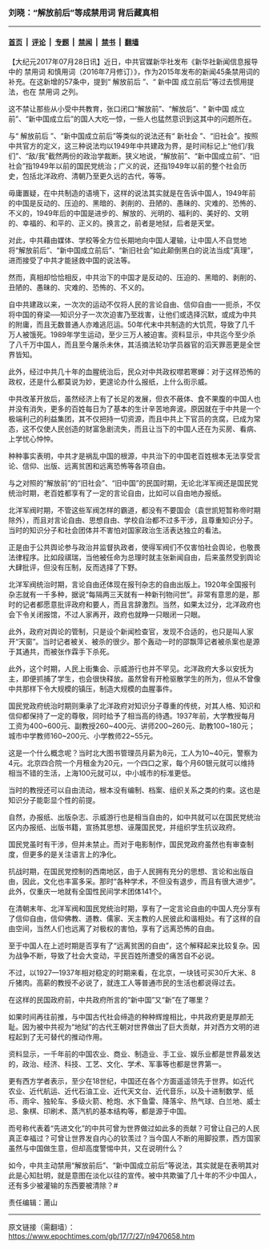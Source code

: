### 刘晓：“解放前后”等成禁用词 背后藏真相

---

#### [首页](../../../..?n9470658) &nbsp;|&nbsp; [评论](../../../../../epoch-comment?n9470658) &nbsp;|&nbsp; [专题](../../../../../epoch-special?n9470658) &nbsp;|&nbsp; [禁闻](../../../../../epoch-news?n9470658) &nbsp;|&nbsp; [禁书](../../../../../books?n9470658) &nbsp;|&nbsp; [翻墙](https://github.com/gfw-breaker/nogfw/blob/master/README.md?n9470658)


<div class="post_content" id="artbody" itemprop="articleBody">
 <!-- article content begin -->
 <p>
  【大纪元2017年07月28日讯】近日，中共官媒新华社发布《新华社新闻信息报导中的
  <ok href="https://www.epochtimes.com/gb/tag/%E7%A6%81%E7%94%A8%E8%AF%8D.html">
   禁用词
  </ok>
  和慎用词（2016年7月修订）》，作为2015年发布的新闻45条禁用词的补充。在这新增的57条中，提到“
  <ok href="https://www.epochtimes.com/gb/tag/%E8%A7%A3%E6%94%BE%E5%89%8D%E5%90%8E.html">
   解放前后
  </ok>
  ”、“
  <ok href="https://www.epochtimes.com/gb/tag/%E6%96%B0%E4%B8%AD%E5%9B%BD.html">
   新中国
  </ok>
  成立前后”等过去惯用提法，也在
  <ok href="https://www.epochtimes.com/gb/tag/%E7%A6%81%E7%94%A8%E8%AF%8D.html">
   禁用词
  </ok>
  之列。
 </p>
 <p>
  这不禁让那些从小受中共教育，张口闭口“解放前”、“解放后”、“
  <ok href="https://www.epochtimes.com/gb/tag/%E6%96%B0%E4%B8%AD%E5%9B%BD.html">
   新中国
  </ok>
  成立前”、“新中国成立后”的国人大吃一惊，一些人也猛然意识到这其中的问题所在。
 </p>
 <p>
  与“
  <ok href="https://www.epochtimes.com/gb/tag/%E8%A7%A3%E6%94%BE%E5%89%8D%E5%90%8E.html">
   解放前后
  </ok>
  ”、“新中国成立前后”等类似的说法还有“
  <ok href="https://www.epochtimes.com/gb/tag/%E6%96%B0%E7%A4%BE%E4%BC%9A.html">
   新社会
  </ok>
  ”、“旧社会”。按照中共官方的定义，这三种说法均以1949年中共建政为界，是时间标记上“他们/我们”、“敌/我”截然两份的政治学裁断。狭义地说，“解放前”、“新中国成立前”、“旧社会”指1949年以前的国民党统治；广义的说，还指1949年以前的整个社会历史，包括北洋政府、清朝乃至更久远的古代，等等。
 </p>
 <p>
  毋庸置疑，在中共制造的语境下，这样的说法其实就是在告诉中国人，1949年前的中国是反动的、压迫的、黑暗的、剥削的、丑陋的、愚昧的、灾难的、恐怖的、不义的，1949年后的中国是进步的、解放的、光明的、福利的、美好的、文明的、幸福的、和平的、正义的。换言之，前者是地狱，后者是天堂。
 </p>
 <p>
  对此，中共藉由媒体、学校等全方位长期地向中国人灌输，让中国人不自觉地将“解放前后”、“新中国成立前后”、“新旧社会”如此颠倒黑白的说法当成“真理”，进而接受了中共才能拯救中国的说法等。
 </p>
 <p>
  然而，真相却恰恰相反，中共治下的中国才是反动的、压迫的、黑暗的、剥削的、丑陋的、愚昧的、灾难的、恐怖的、不义的。
 </p>
 <p>
  自中共建政以来，一次次的运动不仅将人民的言论自由、信仰自由一一扼杀，不仅将中国的脊梁──知识分子一次次迫害乃至戕害，让他们或选择沉默，或成为中共的附庸，而且无数普通人亦难逃厄运。50年代末中共制造的大饥荒，导致了几千万人被饿死。1989年学生运动，至少三万人被迫害。资料显示，中共迄今至少杀了八千万中国人，而且至今屠杀未休，其活摘法轮功学员器官的滔天罪恶更是全世界皆知。
 </p>
 <p>
  此外，经过中共几十年的血腥统治后，民众对中共政权噤若寒蝉：对于这样恐怖的政权，还是什么都莫说为妙，更遑论办什么报纸，上什么街示威。
 </p>
 <p>
  中共改革开放后，虽然经济上有了长足的发展，但衣不蔽体、食不果腹的中国人也并没有消失，更多的百姓每日为了基本的生计辛苦地奔波。原因就在于中共是一个极端利己的利益集团，其不仅把持一切资源，而且中共上下官员的贪腐，已成为常态，这不仅使人民创造的财富急剧流失，而且让当下的中国人还在为买房、看病、上学忧心忡忡。
 </p>
 <p>
  种种事实表明，中共才是祸乱中国的根源，中共治下的中国老百姓根本无法享受言论、信仰、出版、远离贫困和远离恐怖等各项自由。
 </p>
 <p>
  与之对照的“解放前”的“旧社会”、“旧中国”的民国时期，无论北洋军阀还是国民党统治时期，老百姓都享有了一定的言论自由，比如可以自由地办报纸。
 </p>
 <p>
  北洋军阀时期，不管这些军阀怎样的霸道，都没有不要国会（袁世凯短暂称帝时期除外），而且对言论自由、思想自由、学校自治都不过多干涉，且尊重知识分子。当时的知识分子和社会团体并不害怕对国家政治生活表达独立的看法。
 </p>
 <p>
  正是由于公共舆论参与政治并监督执政者，使得军阀们不仅害怕社会舆论，也敬畏法律程序。比如段祺瑞，当他被任命为总理时就主张新闻自由，后来虽然受到舆论大肆批评，但没有压制，反而选择了下野。
 </p>
 <p>
  北洋军阀统治时期，言论自由还体现在报刊杂志的自由出版上。1920年全国报刊杂志就有一千多种，据说“每隔两三天就有一种新刊物问世”。非常有意思的是，那时的记者都愿意批评政府和要人，而且言辞激烈。当然，如果太过分，北洋政府也会下令关闭报馆，不过人家再开，政府也就睁一只眼闭一只眼。
 </p>
 <p>
  此外，政府对舆论的管制，只是设个新闻检查官，发现不合适的，也只是叫人家开“天窗”。当时记者被关、被杀的很少。那个轰动一时的邵飘萍记者被杀案也是源于其通共，而被张作霖手下杀死。
 </p>
 <p>
  此外，这个时期，人民上街集会、示威游行也并不罕见。北洋政府大多以安抚为主，即便抓捕了学生，也会很快释放。虽然曾有开枪驱散学生的所为，但从不曾像中共那样下令大规模的镇压，制造大规模的血腥事件。
 </p>
 <p>
  国民党政府统治时期则秉承了北洋政府对知识分子尊重的传统，对其人格、知识和信仰都保持了一定的尊敬，同时给予了相当高的待遇。1937年前，大学教授每月工资为400~600元、副教授260~400元、讲师200~260元、助教100~180元；城市中学教师160~200元、小学教师22~55元。
 </p>
 <p>
  这是一个什么概念呢？当时北大图书管理员月薪为8元，工人为10~40元，警察为4元。北京四合院一个月租金为20元，一个四口之家，每个月60银元就可以维持相当不错的生活，上海100元就可以，中小城市的标准更低。
 </p>
 <p>
  当时的教授还可以自由流动，根本没有编制、档案、组织关系之类的约束。这也是知识分子能彰显个性的前提。
 </p>
 <p>
  自然，办报纸、出版杂志、示威游行也是相当自由的，如中共就可以在国民党统治区内办报纸、出版书籍，宣扬其思想、诬蔑国民党，并组织学生抗议政府。
 </p>
 <p>
  国民党虽时有干涉，但并未禁止。而对于电影制作，国民党政府虽然也有审查制度，但更多的是关注语言上的净化。
 </p>
 <p>
  抗战时期，在国民党控制的西南地区，由于人民拥有充分的思想、言论和出版自由，因此，文化也丰富多采。那时“各种学术，不但没有退步，而且有很大进步”。此外，仅重庆一地就有全国性民间学术团体141个。
 </p>
 <p>
  在清朝末年、北洋军阀和国民党统治时期，享有了一定言论自由的中国人充分享有了信仰自由，信仰佛教、道教、儒家、天主教的人民彼此和谐相处。有了这样的自由空间，当然人们也远离了对极权的害怕，享有了远离恐怖的自由。
 </p>
 <p>
  至于中国人在上述时期是否享有了“远离贫困的自由”，这个解释起来比较复杂。因为战争不断，导致了社会大变动，平民百姓所遭受的痛苦自不必说。
 </p>
 <p>
  不过，以1927—1937年相对稳定的时期来看，在北京，一块钱可买30斤大米、8斤猪肉。高薪的教授不必说了，就连工人等普通市民的生活也都说得过去。
 </p>
 <p>
  在这样的民国政府前，中共政府所言的“新中国”又“新”在了哪里？
 </p>
 <p>
  <strong>
  </strong>
  如果时间再往前推，与中国古代社会缔造的种种辉煌相比，中共政府更是厚颜无耻。因为被中共视为“地狱”的古代王朝对世界做出了巨大贡献，并对西方文明的进程起到了无可替代的推动作用。
 </p>
 <p>
  资料显示，一千年前的中国农业、商业、制造业、手工业、娱乐业都是世界最发达的，政治、经济、科技、工艺、文化、学术、军事等也都是世界第一。
 </p>
 <p>
  更有西方学者表示，至少在18世纪，中国还在各个方面遥遥领先于世界。如近代农业、近代航运、近代石油工业、近代天文台、近代音乐，以及十进制数学、纸币、雨伞、独轮车、多级火箭、枪炮、水下鱼雷、降落伞、热气球、白兰地、威士忌、象棋、印刷术、蒸汽机的基本结构等，都是源于中国。
 </p>
 <p>
  而号称代表着“先进文化”的中共可曾为世界做过如此多的贡献？可曾让自己的人民真正幸福过？可曾让世界发自内心的钦羡过？当今国人不断的用脚投票，西方国家虽然与中国做生意，但却高度警惕中共，又在说明什么？
 </p>
 <p>
  如今，中共主动禁用“解放前后”、“新中国成立前后”等说法，其实就是在表明其对此是心知肚明，就是意图在淡化以往的宣传。被中共欺骗了几十年的不少中国人，还有多少被灌输的东西要被清除？#
 </p>
 <p>
  责任编辑：莆山
 </p>
 <!-- article content end -->
 <div id="below_article_ad">
 </div>
</div>


---

原文链接（需翻墙）：https://www.epochtimes.com/gb/17/7/27/n9470658.htm